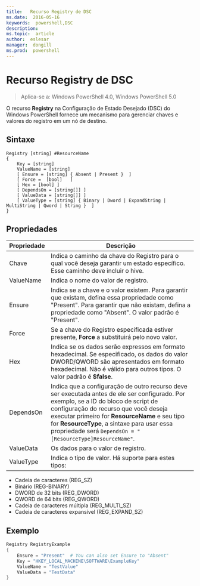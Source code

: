 ```yaml
---
title:   Recurso Registry de DSC
ms.date:  2016-05-16
keywords:  powershell,DSC
description:  
ms.topic:  article
author:  eslesar
manager:  dongill
ms.prod:  powershell
---
```


# Recurso Registry de DSC

> Aplica-se a: Windows PowerShell 4.0, Windows PowerShell 5.0

O recurso **Registry** na Configuração de Estado Desejado (DSC) do Windows PowerShell fornece um mecanismo para gerenciar chaves e valores do registro em um nó de destino.

## Sintaxe

```
Registry [string] #ResourceName
{
    Key = [string]
    ValueName = [string]
    [ Ensure = [string] { Absent | Present }  ]
    [ Force =  [bool]   ]
    [ Hex = [bool] ]
    [ DependsOn = [string[]] ]
    [ ValueData = [string[]] ]
    [ ValueType = [string] { Binary | Dword | ExpandString | MultiString | Qword | String }  ]
}
```

## Propriedades
|  Propriedade  |  Descrição   | 
|---|---| 
| Chave| Indica o caminho da chave do Registro para o qual você deseja garantir um estado específico. Esse caminho deve incluir o hive.| 
| ValueName| Indica o nome do valor de registro.| 
| Ensure| Indica se a chave e o valor existem. Para garantir que existam, defina essa propriedade como "Present". Para garantir que não existam, defina a propriedade como "Absent". O valor padrão é "Present".| 
| Force| Se a chave do Registro especificada estiver presente, __Force__ a substituirá pelo novo valor.| 
| Hex| Indica se os dados serão expressos em formato hexadecimal. Se especificado, os dados do valor DWORD/QWORD são apresentados em formato hexadecimal. Não é válido para outros tipos. O valor padrão é __$false__.| 
| DependsOn| Indica que a configuração de outro recurso deve ser executada antes de ele ser configurado. Por exemplo, se a ID do bloco de script de configuração do recurso que você deseja executar primeiro for __ResourceName__ e seu tipo for __ResourceType__, a sintaxe para usar essa propriedade será `DependsOn = "[ResourceType]ResourceName"`.| 
| ValueData| Os dados para o valor de registro.| 
| ValueType| Indica o tipo de valor. Há suporte para estes tipos: 
<ul><li>Cadeia de caracteres (REG_SZ)</li>


<li>Binário (REG-BINARY)</li>


<li>DWORD de 32 bits (REG_DWORD)</li>


<li>QWORD de 64 bits (REG_QWORD)</li>


<li>Cadeia de caracteres múltipla (REG_MULTI_SZ)</li>


<li>Cadeia de caracteres expansível (REG_EXPAND_SZ)</li></ul>

## Exemplo
```powershell
Registry RegistryExample
{
    Ensure = "Present"  # You can also set Ensure to "Absent"
    Key = "HKEY_LOCAL_MACHINE\SOFTWARE\ExampleKey"
    ValueName = "TestValue"
    ValueData = "TestData"
}
```



<!--HONumber=May16_HO3-->


